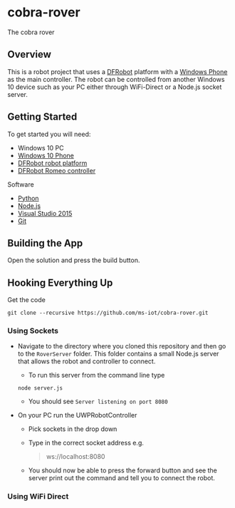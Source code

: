# cobra-rover
The cobra rover

## Overview
This is a robot project that uses a [DFRobot](http://www.dfrobot.com/) platform with a [Windows Phone](https://www.microsoft.com/en-us/mobile/phone/lumia635/?&dcmpid=bmc-src-google.brand) as the main controller. 
The robot can be controlled from another Windows 10 device such as your PC either through WiFi-Direct or a Node.js socket server.

## Getting Started
To get started you will need:
- Windows 10 PC
- [Windows 10 Phone](https://www.microsoft.com/en-us/mobile/phone/lumia635)
- [DFRobot robot platform](http://www.dfrobot.com/index.php?route=product/product&product_id=97#.VXvEOehViko)
- [DFRobot Romeo controller](http://www.dfrobot.com/index.php?route=product/product&product_id=1176&search=romeo&description=true#.VXvD7uhViko)

Software
- [Python](https://www.python.org/)
- [Node.js](https://nodejs.org)
- [Visual Studio 2015](https://www.visualstudio.com/en-us/downloads/visual-studio-2015-downloads-vs.aspx)
- [Git](https://git-scm.com/)


## Building the App
Open the solution and press the build button.

## Hooking Everything Up
Get the code

```
git clone --recursive https://github.com/ms-iot/cobra-rover.git
```

### Using Sockets
- Navigate to the directory where you cloned this repository and then go to the `RoverServer` folder. This folder contains a small Node.js server that allows the robot and controller to connect.
  - To run this server from the command line type
  ```
  node server.js
  ```
  - You should see `Server listening on port 8080`
  
- On your PC run the UWPRobotController
  - Pick sockets in the drop down
  - Type in the correct socket address e.g.
  
    > ws://localhost:8080

  - You should now be able to press the forward button and see the server print out the command and tell you to connect the robot.
  
### Using WiFi Direct

